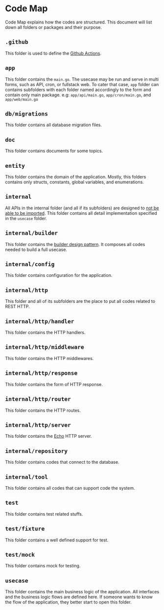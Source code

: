 # Code Map

Code Map explains how the codes are structured. This document will list down all folders or packages and their purpose.

## `.github`

This folder is used to define the [Github Actions](https://docs.github.com/en/actions).

## `app`

This folder contains the `main.go`. The usecase may be run and serve in multi forms, such as API, cron, or fullstack web.
To cater that case, `app` folder can contains subfolders with each folder named accordingly to the form and contain only main package.
e.g: `app/api/main.go`, `app/cron/main.go`, and `app/web/main.go`

## `db/migrations`

This folder contains all database migration files.

## `doc`

This folder contains documents for some topics.

## `entity`

This folder contains the domain of the application. Mostly, this folders contains only structs, constants, global variables, and enumerations.

## `internal`

All APIs in the internal folder (and all if its subfolders) are designed to [not be able to be imported](https://golang.org/doc/go1.4#internalpackages).
This folder contains all detail implementation specified in the `usecase` folder.

## `internal/builder`

This folder contains the [builder design pattern](https://sourcemaking.com/design_patterns/builder).
It composes all codes needed to build a full usecase.

## `internal/config`

This folder contains configuration for the application.

## `internal/http`

This folder and all of its subfolders are the place to put all codes related to REST HTTP.

## `internal/http/handler`

This folder contains the HTTP handlers.

## `internal/http/middleware`

This folder contains the HTTP middlewares.

## `internal/http/response`

This folder contains the form of HTTP response.

## `internal/http/router`

This folder contains the HTTP routes.

## `internal/http/server`

This folder contains the [Echo](https://echo.labstack.com/) HTTP server.

## `internal/repository`

This folder contains codes that connect to the database.

## `internal/tool`

This folder contains all codes that can support code the system.

## `test`

This folder contains test related stuffs.

## `test/fixture`

This folder contains a well defined support for test.

## `test/mock`

This folder contains mock for testing.

## `usecase`

This folder contains the main business logic of the application.
All interfaces and the business logic flows are defined here.
If someone wants to know the flow of the application, they better start to open this folder.